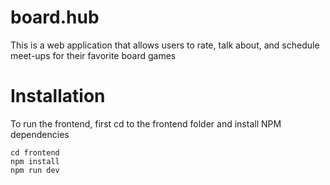 # board.hub
This is a web application that allows users to rate, talk about, and schedule meet-ups for their favorite board games

# Installation

To run the frontend, first cd to the frontend folder and install NPM dependencies

```
cd frontend
npm install
npm run dev
```